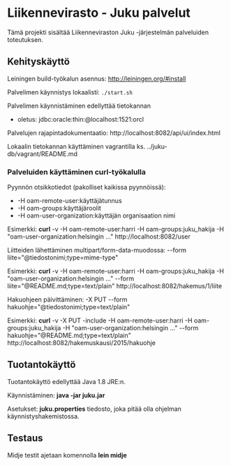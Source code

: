 Liikennevirasto - Juku palvelut
===============================

Tämä projekti sisältää Liikenneviraston Juku -järjestelmän palveluiden toteutuksen.

Kehityskäyttö
-------------

Leiningen build-työkalun asennus: http://leiningen.org/#install

Palvelimen käynnistys lokaalisti: `./start.sh`

Palvelimen käynnistäminen edellyttää tietokannan
* oletus: jdbc:oracle:thin:@localhost:1521:orcl

Palvelujen rajapintadokumentaatio: http://localhost:8082/api/ui/index.html

Lokaalin tietokannan käyttäminen vagrantilla ks. ../juku-db/vagrant/README.md

### Palveluiden käyttäminen curl-työkalulla

Pyynnön otsikkotiedot (pakolliset kaikissa pyynnöissä):
* -H oam-remote-user:käyttäjätunnus
* -H oam-groups:käyttäjäroolit
* -H oam-user-organization:käyttäjän organisaation nimi

Esimerkki: **curl** -v -H oam-remote-user:harri -H oam-groups:juku_hakija -H "oam-user-organization:helsingin ..." http://localhost:8082/user

Liitteiden lähettäminen multipart/form-data-muodossa: --form liite="@tiedostonimi;type=mime-type"

Esimerkki: **curl** -v -H oam-remote-user:harri -H oam-groups:juku_hakija -H "oam-user-organization:helsingin ..." --form liite="@README.md;type=text/plain" http://localhost:8082/hakemus/1/liite

Hakuohjeen päivittäminen: -X PUT --form hakuohje="@tiedostonimi;type=text/plain"

Esimerkki: **curl** -v -X PUT -include -H oam-remote-user:harri -H oam-groups:juku_hakija -H "oam-user-organization:helsingin ..." --form hakuohje="@README.md;type=text/plain" http://localhost:8082/hakemuskausi/2015/hakuohje

Tuotantokäyttö
--------------

Tuotantokäyttö edellyttää Java 1.8 JRE:n.

Käynnistäminen: **java -jar juku.jar**

Asetukset: **juku.properties** tiedosto, joka pitää olla ohjelman käynnistyshakemistossa.

Testaus
-------

Midje testit ajetaan komennolla **lein midje**
